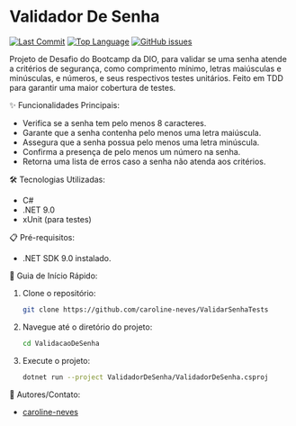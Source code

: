 # Validador De Senha

[![Last Commit](https://img.shields.io/github/last-commit/caroline-neves/ValidarSenhaTests?style=for-the-badge)](https://github.com/caroline-neves/ValidarSenhaTests/commits/main)
[![Top Language](https://img.shields.io/github/languages/top/caroline-neves/ValidarSenhaTests?style=for-the-badge)](https://github.com/caroline-neves/ValidarSenhaTests)
[![GitHub issues](https://img.shields.io/github/issues/caroline-neves/ValidarSenhaTests?style=for-the-badge)](https://github.com/caroline-neves/ValidarSenhaTests/issues)

Projeto de Desafio do Bootcamp da DIO, para validar se uma senha atende a critérios de segurança, como comprimento mínimo, letras maiúsculas e minúsculas, e números, e seus respectivos testes unitários. Feito em TDD para garantir uma maior cobertura de testes.


✨ Funcionalidades Principais:

*   Verifica se a senha tem pelo menos 8 caracteres.
*   Garante que a senha contenha pelo menos uma letra maiúscula.
*   Assegura que a senha possua pelo menos uma letra minúscula.
*   Confirma a presença de pelo menos um número na senha.
*   Retorna uma lista de erros caso a senha não atenda aos critérios.

🛠️ Tecnologias Utilizadas:

*   C#
*   .NET 9.0
*   xUnit (para testes)

📋 Pré-requisitos:

*   .NET SDK 9.0 instalado.

🚀 Guia de Início Rápido:

1.  Clone o repositório:

    ```bash
    git clone https://github.com/caroline-neves/ValidarSenhaTests
    ```

2.  Navegue até o diretório do projeto:

    ```bash
    cd ValidacaoDeSenha
    ```

3.  Execute o projeto:

    ```bash
    dotnet run --project ValidadorDeSenha/ValidadorDeSenha.csproj
    ```


👥 Autores/Contato:

*   [caroline-neves](https://github.com/caroline-neves)

